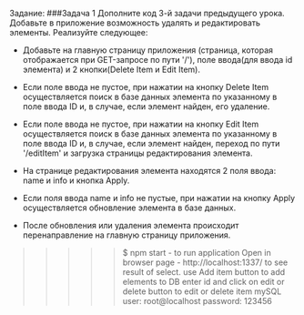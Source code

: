  Задание:
###Задача 1
Дополните код 3-й задачи предыдущего урока. Добавьте в приложение возможность удалять и
редактировать элементы. Реализуйте следующее:
* Добавьте на главную страницу приложения (страница, которая отображается при
GET-запросе по пути '/'), поле ввода(для ввода id элемента) и 2 кнопки(Delete Item и Edit Item).

* Если поле ввода не пустое, при нажатии на кнопку Delete Item осуществляется
поиск в базе данных элемента по указанному в поле ввода ID и, в случае, если элемент
найден, его удаление.

* Если поле ввода не пустое, при нажатии на кнопку Edit Item осуществляется поиск в
базе данных элемента по указанному в поле ввода ID и, в случае, если элемент найден, переход
по пути '/editItem' и загрузка страницы редактирования элемента.
* На странице редактирования элемента находятся 2 поля ввода: name и info и кнопка Apply.
* Если поля ввода name и info не пустые, при нажатии на кнопку Apply осуществляется обновление
 элемента в базе данных.

* После обновления или удаления элемента происходит перенаправление на главную страницу
приложения.


>>>>> $ npm start  -  to run application
>>>>> Open in browser page - http://localhost:1337/ to see result of select.
>>>>> use Add item button to add elements to DB
>>>>> enter id and click on edit or delete button to edit or delete item
>>>>> mySQL user: root@localhost  password: 123456
